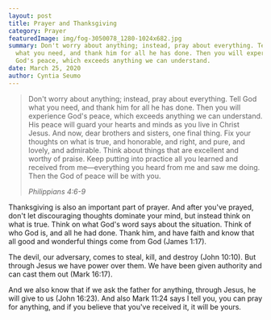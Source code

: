 ```yaml
---
layout: post
title: Prayer and Thanksgiving
category: Prayer
featuredImage: img/fog-3050078_1280-1024x682.jpg
summary: Don't worry about anything; instead, pray about everything. Tell God
  what you need, and thank him for all he has done. Then you will experience
  God's peace, which exceeds anything we can understand.
date: March 25, 2020
author: Cyntia Seumo
---
```

<blockquote>
<p>Don't worry about anything; instead, pray about everything. Tell God what you need, and thank him for all he has done. Then you will experience God's peace, which exceeds anything we can understand. His peace will guard your hearts and minds as you live in Christ Jesus. And now, dear brothers and sisters, one final thing. Fix your thoughts on what is true, and honorable, and right, and pure, and lovely, and admirable. Think about things that are excellent and worthy of praise. Keep putting into practice all you learned and received from me—everything you heard from me and saw me doing. Then the God of peace will be with you.</p>
<cite> Philippians 4:6-9</cite>
</blockquote>

<p>
Thanksgiving is also an important part of prayer. And after you've prayed, don't let discouraging thoughts dominate your mind, but instead think on what is true. Think on what God's word says about the situation. Think of who God is, and all he had done. Thank him, and have faith and know that all good and wonderful things come from God (<a>James 1:17</a>).
</p>
<p>
The devil, our adversary, comes to steal, kill, and destroy (<a>John 10:10</a>). But through Jesus we have power over them. We have been given authority and can cast them out (<a>Mark 16:17</a>).
</p>
<p>
And we also know that if we ask the father for anything, through Jesus, he will give to us (<a>John 16:23</a>). And also <a>Mark 11:24</a> says I tell you, you can pray for anything, and if you believe that you've received it, it will be yours.
</p>